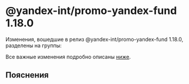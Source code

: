 # @yandex-int/promo-yandex-fund 1.18.0

<!-- ЧЕЛОВЕЧЕСКОЕ ВСТУПЛЕНИЕ -->

Изменения, вошедшие в релиз @yandex-int/promo-yandex-fund 1.18.0, разделены на группы:

Все важные изменения подробно описаны [ниже](#Пояснения).

## Пояснения

